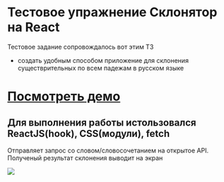 # Тестовое упражнение Склонятор на React
  
 Тестовое задание сопровождалось вот этим ТЗ
 - создать удобным способом приложение для склонения существрительных по всем падежам  в русском языке
 
# [Посмотреть демо](https://determined-perlman-961a4a.netlify.app/)

## Для выполнения работы истользовался ReactJS(hook), CSS(модули), fetch

 
 Отправляет запрос со словом/словосочетанием на открытое API. Полученый результат склонения выводит на экран

![](https://sun9-55.userapi.com/impg/R6c8kUbNrT63p87gjErRfaC0h3vD4hgFrik9RA/QHTyI1TnQMM.jpg?size=1920x999&quality=96&sign=262853da501f5c50624858fb129ee6dc&type=album)
